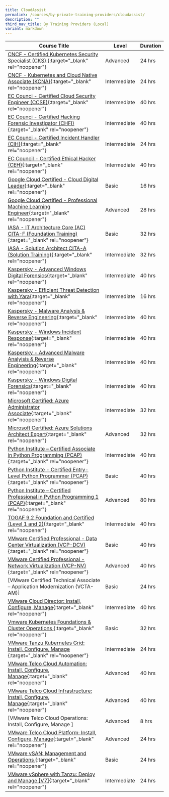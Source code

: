 ```yaml
---
title: CloudAssist
permalink: /courses/by-private-training-providers/cloudassist/
description: ""
third_nav_title: By Training Providers (Local)
variant: markdown
---
```

|Course Title  | Level | Duration |
| - | - | - |
|[CNCF - Certified Kubernetes Security Specialist (CKS) ](https://training.linuxfoundation.org/training/kubernetes-security-essentials-lfs260/){:target="_blank" rel="noopener"} |Advanced|24 hrs |
|[CNCF - Kubernetes and Cloud Native Associate (KCNA)](https://training.linuxfoundation.org/training/kubernetes-and-cloud-native-essentials-lfs250-kubernetes-and-cloud-native-associate-kcna-exam-bundle/){:target="_blank" rel="noopener"} |Intermediate|24 hrs |
|[EC Counci - Certified Cloud Security Engineer (CCSE)](https://iclass.eccouncil.org/certified-cloud-security-engineer-ccse/){:target="_blank" rel="noopener"} |Intermediate|40 hrs |
|[EC Counci - Certified Hacking Forensic Investigator (CHFI)](https://www.eccouncil.org/programs/computer-hacking-forensic-investigator-chfi/){:target="_blank" rel="noopener"} |Intermediate|40 hrs |
|[EC Counci - Certified Incident Handler (CIH)](https://www.eccouncil.org/programs/ec-council-certified-incident-handler-ecih/){:target="_blank" rel="noopener"} |Intermediate|24 hrs |
|[EC Council - Certified Ethical Hacker (CEH)](https://iclass.eccouncil.org/our-courses/certified-ethical-hacker-ceh/){:target="_blank" rel="noopener"} |Intermediate|40 hrs |
|[Google Cloud Certified - Cloud Digital Leader](https://cloud.google.com/training/business#cloud-digital-leader-path){:target="_blank" rel="noopener"} |Basic|16 hrs |
|[Google Cloud Certified - Professional Machine Learning Engineer](https://cloud.google.com/training/machinelearning-ai#data-scientist-learning-path){:target="_blank" rel="noopener"} |Advanced|28 hrs |
|[IASA - IT Architecture Core (AC) CITA-F (Foundation Training)](https://iasaglobal.org/Public/Learn/Course-Offerings/Certified-IT-Architect---Foundation.aspx){:target="_blank" rel="noopener"} |Basic|32 hrs |
|[IASA - Solution Architect CITA-A (Solution Training)](https://iasaglobal.org/Public/Learn/Course-Offerings/Certified%20IT%20Architect%20%E2%80%93%20Associate.aspx){:target="_blank" rel="noopener"} |Intermediate|32 hrs |
|[Kaspersky  - Advanced Windows Digital Forensics](https://xtraining.kaspersky.com/){:target="_blank" rel="noopener"} |Intermediate|40 hrs |
|[Kaspersky  - Efficient Threat Detection with Yara](https://xtraining.kaspersky.com/){:target="_blank" rel="noopener"} |Intermediate|16 hrs |
|[Kaspersky  - Malware Analysis & Reverse Engineering](https://xtraining.kaspersky.com/){:target="_blank" rel="noopener"} |Intermediate|40 hrs |
|[Kaspersky  - Windows Incident Response](https://xtraining.kaspersky.com/){:target="_blank" rel="noopener"} |Intermediate|40 hrs |
|[Kaspersky - Advanced Malware Analyisis & Reverse Engineering](https://xtraining.kaspersky.com/){:target="_blank" rel="noopener"} |Intermediate|40 hrs |
|[Kaspersky - Windows Digital Forensics](https://xtraining.kaspersky.com/){:target="_blank" rel="noopener"} |Intermediate|40 hrs |
|[Microsoft Certified: Azure Administrator Associate](https://docs.microsoft.com/en-gb/learn/certifications/courses/az-104t00){:target="_blank" rel="noopener"} |Intermediate|32 hrs |
|[Microsoft Certified: Azure Solutions Architect Expert](https://docs.microsoft.com/en-us/learn/certifications/courses/az-305t00){:target="_blank" rel="noopener"} |Advanced|32 hrs |
|[Python Institute – Certified Associate in Python Programming (PCAP)](https://edube.org/study/pe2){:target="_blank" rel="noopener"} |Intermediate|40 hrs |
|[Python Institute - Certified Entry-Level Python Programmer (PCAP)](https://edube.org/study/pe1){:target="_blank" rel="noopener"} |Basic|40 hrs |
|[Python Institute – Certified Professional in Python Programming 1 (PCAP)](https://edube.org/study/pcpp1-1){:target="_blank" rel="noopener"} |Advanced|80 hrs |
|[TOGAF 9.2 Foundation and Certified (Level 1 and 2)](https://www.opengroup.org/certifications/togaf){:target="_blank" rel="noopener"} |Intermediate|40 hrs |
|[VMware Certified Professional - Data Center Virtualization (VCP-DCV)](https://mylearn.vmware.com/mgrReg/courses.cfm?ui=www_edu&a=one&id_subject=93058&rcode=CourseCatalog){:target="_blank" rel="noopener"} |Basic|40 hrs |
|[VMware Certified Professional - Network Virtualization (VCP-NV)](https://mylearn.vmware.com/mgrReg/courses.cfm?ui=www_edu&a=one&id_subject=92720&rcode=CourseCatalog){:target="_blank" rel="noopener"} |Advanced|40 hrs |
|[VMware Certified Technical Associate – Application Modernization (VCTA-AM)]|Basic|24 hrs |
|[VMware Cloud Director: Install, Configure, Manage](https://mylearn.vmware.com/mgrReg/courses.cfm?ui=www_edu&a=one&id_subject=97100&rcode=CourseCatalog){:target="_blank" rel="noopener"} |Intermediate|40 hrs |
|[Vmware Kubernetes Foundations & Cluster Operations   ](https://mylearn.vmware.com/mgrReg/courses.cfm?ui=www_edu&a=one&id_subject=96906&rcode=CourseCatalog){:target="_blank" rel="noopener"} |Basic|32 hrs |
|[VMware Tanzu Kubernetes Grid: Install, Configure, Manage ](https://mylearn.vmware.com/mgrReg/courses.cfm?ui=www_edu&a=one&id_subject=96343&rcode=CourseCatalog){:target="_blank" rel="noopener"} |Intermediate|24 hrs |
|[VMware Telco Cloud Automation: Install, Configure, Manage](https://mylearn.vmware.com/mgrReg/courses.cfm?ui=www_edu&a=one&id_subject=95957){:target="_blank" rel="noopener"} |Advanced|40 hrs |
|[VMware Telco Cloud Infrastructure: Install, Configure, Manage](https://mylearn.vmware.com/mgrReg/courses.cfm?ui=www_edu&a=one&id_subject=97110){:target="_blank" rel="noopener"} |Advanced|40 hrs |
|[VMware Telco Cloud Operations: Install, Configure, Manage ]|Advanced|8 hrs |
|[VMware Telco Cloud Platform: Install, Configure, Manage](https://mylearn.vmware.com/mgrReg/courses.cfm?ui=www_edu&a=one&id_subject=97105){:target="_blank" rel="noopener"} |Advanced|24 hrs |
|[VMware vSAN: Management and Operations ](https://mylearn.vmware.com/mgrReg/courses.cfm?ui=www_edu&a=one&id_subject=94596&rcode=CourseCatalog){:target="_blank" rel="noopener"} |Basic|24 hrs |
|[VMware vSphere with Tanzu: Deploy and Manage [V7]](https://mylearn.vmware.com/mgrReg/courses.cfm?ui=www_edu&a=one&id_subject=93247&rcode=CourseCatalog){:target="_blank" rel="noopener"} |Intermediate|24 hrs |